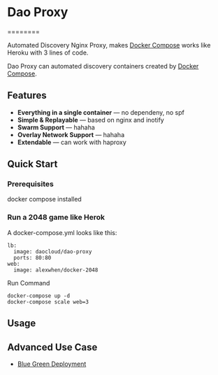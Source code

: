 # Dao Proxy

========

Automated Discovery Nginx Proxy, makes [Docker Compose](https://github.com/docker/compose) works like Heroku with 3 lines of code.

Dao Proxy can automated discovery containers created by [Docker Compose](https://github.com/docker/compose).

## Features

* **Everything in a single container** — no dependeny, no spf
* **Simple & Replayable** — based on nginx and inotify
* **Swarm Support** — hahaha
* **Overlay Network Support** — hahaha
* **Extendable** — can work with haproxy


## Quick Start

### Prerequisites

docker compose installed

### Run a 2048 game like Herok

A docker-compose.yml looks like this:

	lb:
	  image: daocloud/dao-proxy
	  ports: 80:80
	web:
      image: alexwhen/docker-2048
      
Run Command
      
	docker-compose up -d
	docker-compose scale web=3
	
## Usage


## Advanced Use Case

* [Blue Green Deployment](http://google.com/)



